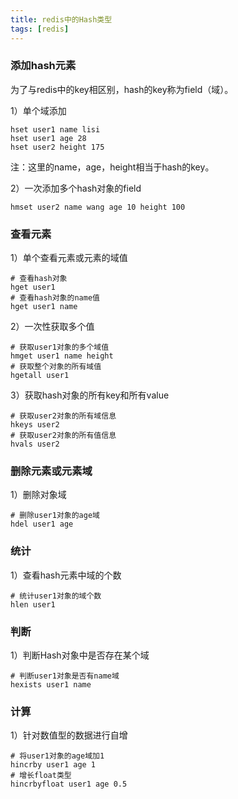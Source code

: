 ```yaml
---
title: redis中的Hash类型
tags: [redis]
---
```


### 添加hash元素

为了与redis中的key相区别，hash的key称为field（域）。

1）单个域添加

```
hset user1 name lisi
hset user1 age 28
hset user2 height 175
```

注：这里的name，age，height相当于hash的key。

2）一次添加多个hash对象的field

```
hmset user2 name wang age 10 height 100
```

### 查看元素

1）单个查看元素或元素的域值

```
# 查看hash对象
hget user1
# 查看hash对象的name值
hget user1 name
```

2）一次性获取多个值

```
# 获取user1对象的多个域值
hmget user1 name height
# 获取整个对象的所有域值
hgetall user1
```

3）获取hash对象的所有key和所有value

```
# 获取user2对象的所有域信息
hkeys user2
# 获取user2对象的所有值信息
hvals user2
```

### 删除元素或元素域

1）删除对象域

```
# 删除user1对象的age域
hdel user1 age
```

### 统计

1）查看hash元素中域的个数

```
# 统计user1对象的域个数
hlen user1
```

### 判断

1）判断Hash对象中是否存在某个域

```
# 判断user1对象是否有name域
hexists user1 name
```

### 计算

1）针对数值型的数据进行自增

```
# 将user1对象的age域加1
hincrby user1 age 1
# 增长float类型
hincrbyfloat user1 age 0.5
```